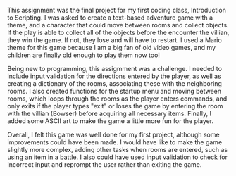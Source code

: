 This assignment was the final project for my first coding class, Introduction to Scripting.  I was asked to create a text-based adventure game with a theme, and a character that could move between rooms and collect objects. If the play is able to collect all of the objects before the encounter the villian, they win the game. If not, they lose and will have to restart. I used a Mario theme for this game because I am a big fan of old video games, and my children are finally old enough to play them now too!

Being new to programming, this assigmment was a challenge.  I needed to include input validation for the directions entered by the player, as well as creating a dictionary of the rooms, associating these with the neighboring rooms. I also created functions for the startup menu and moving between rooms, which loops through the rooms as the player enters commands, and only exits if the player types "exit" or loses the game by entering the room with the villian (Bowser) before acquiring all necessary items. Finally, I added some ASCII art to make the game a little more fun for the player.

Overall, I felt this game was well done for my first project, although some improvements could have been made. I would have like to make the game slightly more complex, adding other tasks when rooms are entered, such as using an item in a battle. I also could have used input validation to check for incorrect input and reprompt the user rather than exiting the game.  
 
